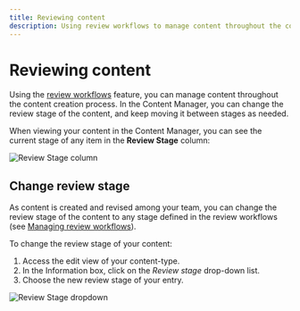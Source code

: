 ```yaml
---
title: Reviewing content
description: Using review workflows to manage content throughout the content creation process.
---
```


# Reviewing content <EnterpriseBadge /> <BetaBadge />

Using the [review workflows](/user-docs/settings/review-workflows) feature, you can manage content throughout the content creation process. In the Content Manager, you can change the review stage of the content, and keep moving it between stages as needed.

When viewing your content in the Content Manager, you can see the current stage of any item in the **Review Stage** column:

![Review Stage column](/img/assets/content-manager/review-stage-column.png)

## Change review stage

As content is created and revised among your team, you can change the review stage of the content to any stage defined in the review workflows (see [Managing review workflows](/user-docs/settings/review-workflows)).

To change the review stage of your content:

1. Access the edit view of your content-type.
2. In the Information box, click on the *Review stage* drop-down list.
3. Choose the new review stage of your entry.

![Review Stage dropdown](/img/assets/content-manager/review-stage-dropdown.png)

